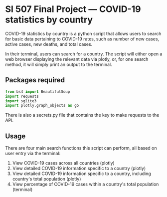 # SI 507 Final Project — COVID-19 statistics by country

COVID-19 statistics by country is a python script that allows users to search for basic data pertaining to
COVID-19 rates, such as number of new cases, active cases, new deaths, and total cases.

In their terminal, users can search for a country. The script will either open a web browser displaying
the relevant data via plotly, or, for one search method, it will simply print an output to the terminal.

## Packages required
```python
from bs4 import BeautifulSoup
import requests
import sqlite3
import plotly.graph_objects as go
```

There is also a secrets.py file that contains the key to make requests to the API.

## Usage
There are four main search functions this script can perform, all based on user entry via the terminal:
1. View COVID-19 cases across all countries (plotly)
2. View detailed COVID-19 information specific to a country (plotly)
3. View detailed COVID-19 information specific to a country, including country's total population (plotly)
4. View percentage of COVID-19 cases within a country's total population (terminal)
